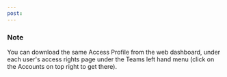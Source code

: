 ```yaml
---
post: 
---
```


### Note

You can download the same Access Profile from the web dashboard, under each user's access rights page under the Teams left hand menu (click on the Accounts on top right to get there).




